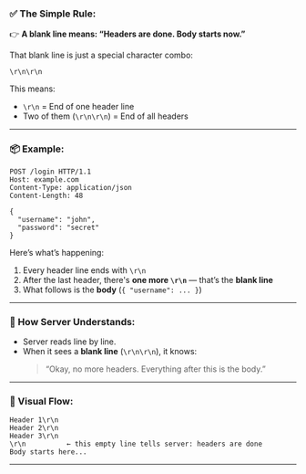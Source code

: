 

### ✅ The Simple Rule:
👉 **A blank line means: “Headers are done. Body starts now.”**

That blank line is just a special character combo:  
```
\r\n\r\n
```
This means:
- `\r\n` = End of one header line
- Two of them (`\r\n\r\n`) = End of all headers

---

### 📦 Example:

```http
POST /login HTTP/1.1
Host: example.com
Content-Type: application/json
Content-Length: 48

{
  "username": "john",
  "password": "secret"
}
```

Here’s what’s happening:
1. Every header line ends with `\r\n`
2. After the last header, there's **one more `\r\n`** — that’s the **blank line**
3. What follows is the **body** (`{ "username": ... }`)

---

### 🚦 How Server Understands:
- Server reads line by line.
- When it sees a **blank line** (`\r\n\r\n`), it knows:
  > “Okay, no more headers. Everything after this is the body.”

---

### 🧪 Visual Flow:

```
Header 1\r\n
Header 2\r\n
Header 3\r\n
\r\n          ← this empty line tells server: headers are done
Body starts here...
```

---

